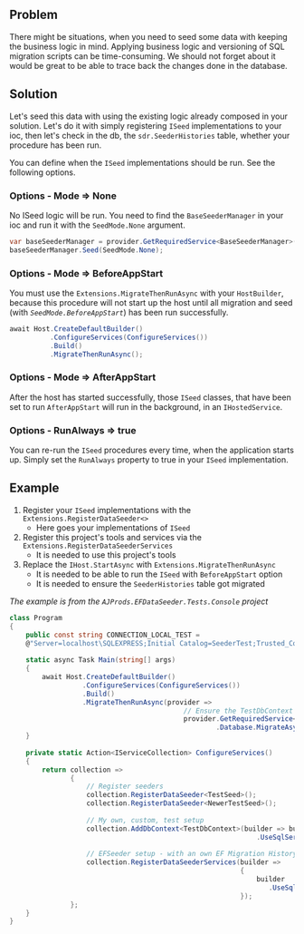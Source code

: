﻿## Problem
There might be situations, when you need to seed some data with keeping the business
logic in mind.
Applying business logic and versioning of SQL migration scripts can be time-consuming.
We should not forget about it would be great to be able to trace back the changes done in 
the database.

## Solution
Let's seed this data with using the existing logic already composed in your solution. 
Let's do it with simply registering `ISeed` implementations to your ioc,
then let's check in the db, the `sdr.SeederHistories` table, whether your procedure has been run.

You can define when the `ISeed` implementations should be run. See the following options.

### Options - Mode => None
No ISeed logic will be run. You need to find the `BaseSeederManager` in your ioc 
and run it with the `SeedMode.None` argument.
```cs
var baseSeederManager = provider.GetRequiredService<BaseSeederManager>();
baseSeederManager.Seed(SeedMode.None);
```

### Options - Mode => BeforeAppStart
You must use the `Extensions.MigrateThenRunAsync` with your `HostBuilder`,
because this procedure will not start up the host until all migration
and seed (with _`SeedMode.BeforeAppStart`_) has been run successfully.

```cs
await Host.CreateDefaultBuilder()
          .ConfigureServices(ConfigureServices())
          .Build()
          .MigrateThenRunAsync();
```

### Options - Mode => AfterAppStart
After the host has started successfully, those `ISeed` classes, that have been set to run `AfterAppStart`
will run in the background, in an `IHostedService`.

### Options - RunAlways => true
You can re-run the `ISeed` procedures every time, when the application starts up. 
Simply set the `RunAlways` property to true in your `ISeed` implementation.

## Example
1. Register your `ISeed` implementations with the `Extensions.RegisterDataSeeder<>`
   * Here goes your implementations of `ISeed`
2. Register this project's tools and services via the `Extensions.RegisterDataSeederServices`
   * It is needed to use this project's tools
3. Replace the `IHost.StartAsync` with `Extensions.MigrateThenRunAsync`
   * It is needed to be able to run the `ISeed` with `BeforeAppStart` option
   * It is needed to ensure the `SeederHistories` table got migrated

_The example is from the `AJProds.EFDataSeeder.Tests.Console` project_

```cs
class Program
{
    public const string CONNECTION_LOCAL_TEST =
    @"Server=localhost\SQLEXPRESS;Initial Catalog=SeederTest;Trusted_Connection=True;MultipleActiveResultSets=true";
    
    static async Task Main(string[] args)
    {
        await Host.CreateDefaultBuilder()
                  .ConfigureServices(ConfigureServices())
                  .Build()
                  .MigrateThenRunAsync(provider =>
                                           // Ensure the TestDbContext's migration is run on start
                                           provider.GetRequiredService<TestDbContext>()
                                                   .Database.MigrateAsync());
    }
    
    private static Action<IServiceCollection> ConfigureServices()
    {
        return collection =>
               {
                   // Register seeders
                   collection.RegisterDataSeeder<TestSeed>();
                   collection.RegisterDataSeeder<NewerTestSeed>();
                   
                   // My own, custom, test setup
                   collection.AddDbContext<TestDbContext>(builder => builder
                                                             .UseSqlServer(CONNECTION_LOCAL_TEST));
    
                   // EFSeeder setup - with an own EF Migration History table
                   collection.RegisterDataSeederServices(builder =>
                                                         {
                                                             builder
                                                                .UseSqlServer(CONNECTION_LOCAL_TEST);
                                                         });
               };
    }
}
```